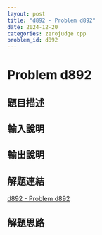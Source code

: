 ```yaml
---
layout: post
title: "d892 - Problem d892"
date: 2024-12-20
categories: zerojudge cpp
problem_id: d892
---
```


# Problem d892

## 題目描述



## 輸入說明



## 輸出說明



## 解題連結

[d892 - Problem d892](https://zerojudge.tw/ShowProblem?problemid=d892)

## 解題思路

